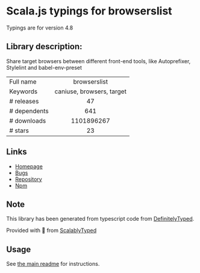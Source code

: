
# Scala.js typings for browserslist

Typings are for version 4.8

## Library description:
Share target browsers between different front-end tools, like Autoprefixer, Stylelint and babel-env-preset

|                    |                 |
| ------------------ | :-------------: |
| Full name          | browserslist |
| Keywords           | caniuse, browsers, target |
| # releases         | 47 |
| # dependents       | 641 |
| # downloads        | 1101896267 |
| # stars            | 23 |

## Links
- [Homepage](https://github.com/browserslist/browserslist#readme)
- [Bugs](https://github.com/browserslist/browserslist/issues)
- [Repository](https://github.com/browserslist/browserslist)
- [Npm](https://www.npmjs.com/package/browserslist)
    


## Note
This library has been generated from typescript code from [DefinitelyTyped](https://definitelytyped.org).

Provided with :purple_heart: from [ScalablyTyped](https://github.com/oyvindberg/ScalablyTyped)

## Usage
See [the main readme](../../readme.md) for instructions.


